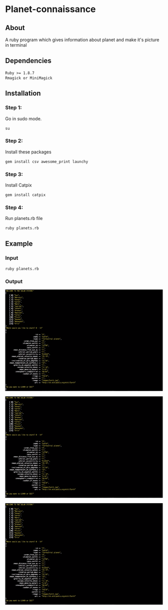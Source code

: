 # Planet-connaissance

## About
A ruby program which gives information about planet and make it's picture in terminal

## Dependencies
```
Ruby >= 1.8.7
Rmagick or MiniMagick
```

## Installation
### Step 1: 
Go in sudo mode.
```
su 
```
### Step 2:
Install these packages
```
gem install csv awesome_print launchy
```
### Step 3:
Install Catpix
```
gem install catpix
```
### Step 4:
Run planets.rb file
```
ruby planets.rb
```

## Example

### Input
```
ruby planets.rb
```

### Output

![image](https://github.com/sachans/Planet-connaissance/blob/master/example_images/1.png)

![image](https://github.com/sachans/Planet-connaissance/blob/master/example_images/1.png)

![image](https://github.com/sachans/Planet-connaissance/blob/master/example_images/1.png)

